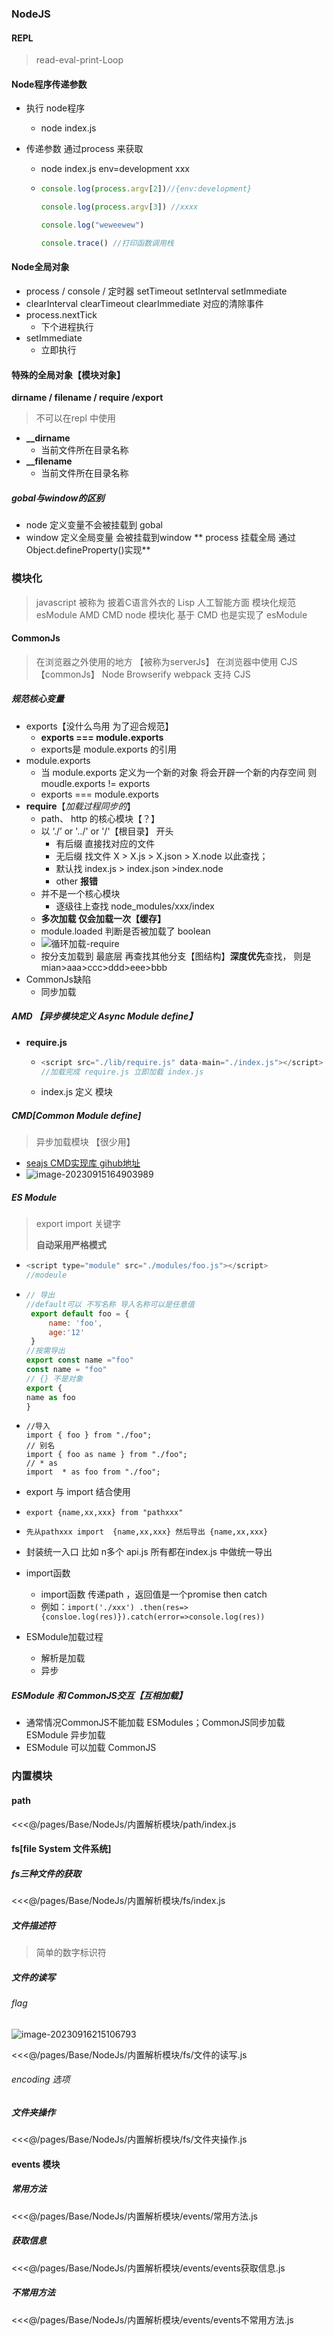 

### NodeJS 

#### REPL 

> read-eval-print-Loop

#### Node程序传递参数

- 执行 node程序

  - node index.js

- 传递参数 通过process 来获取

  - node index.js env=development xxx

  - ```javascript
    console.log(process.argv[2])//{env:development}
    
    console.log(process.argv[3]) //xxxx
    
    console.log("weweewew")
    
    console.trace() //打印函数调用栈
    ```

#### Node全局对象

- process / console / 定时器 setTimeout  setInterval setImmediate
- clearInterval clearTimeout clearImmediate 对应的清除事件
- process.nextTick
    - 下个进程执行
- setImmediate
    - 立即执行

#### 特殊的全局对象【模块对象】
 **dirname / filename / require /export** 
> 不可以在repl 中使用

- **__dirname**
  - 当前文件所在目录名称
- **__filename**
  - 当前文件所在目录名称

##### gobal与window的区别
- node 定义变量不会被挂载到 gobal
- window 定义全局变量 会被挂载到window
** process 挂载全局 通过 Object.defineProperty()实现**

### 模块化
> javascript 被称为 披着C语言外衣的 Lisp 人工智能方面
> 模块化规范 esModule AMD CMD
 node 模块化 基于 CMD 也是实现了 esModule
#### CommonJs 
> 在浏览器之外使用的地方 【被称为serverJs】
> 在浏览器中使用 CJS【commonJs】
> Node Browserify webpack 支持 CJS

##### 规范核心变量

- exports【没什么鸟用 为了迎合规范】
  - **exports === module.exports**
  - exports是 module.exports 的引用
- module.exports
  - 当 module.exports 定义为一个新的对象 将会开辟一个新的内存空间 则moudle.exports != exports
  - exports === module.exports
- **require**【*加载过程同步的*】
  - path、 http 的核心模块【？】
  - 以 ‘./’ or '../' or '/'【根目录】 开头
    - 有后缀 直接找对应的文件
    - 无后缀 找文件 X > X.js  > X.json >  X.node 以此查找；
    - 默认找 index.js > index.json >index.node
    - other **报错**
  - 并不是一个核心模块
    - 逐级往上查找 node_modules/xxx/index
  - **多次加载 仅会加载一次【缓存】** 
  - module.loaded 判断是否被加载了 boolean
  - ![循环加载-require](\images\循环加载-require.png)
  - 按分支加载到 最底层 再查找其他分支【图结构】**深度优先**查找， 则是mian>aaa>ccc>ddd>eee>bbb
- CommonJs缺陷
  - 同步加载

##### AMD 【异步模块定义 Async Module define】

- **require.js**

  - ```javascript
    <script src="./lib/require.js" data-main="./index.js"></script>
    //加载完成 require.js 立即加载 index.js
    ```

  - index.js 定义  模块

##### CMD[Common Module define]

> 异步加载模块 【很少用】

- [seajs CMD实现库 gihub地址](https://github.com/seajs/seajs )
- ![image-20230915164903989](.\images\CMD-seajs.png)

##### ES Module

> export import 关键字
>
> **自动采用严格模式**

- ```javascript
  <script type="module" src="./modules/foo.js"></script>
  //modeule
  ```

- ```javascript     
  // 导出
  //default可以 不写名称 导入名称可以是任意值
   export default foo = {
       name: 'foo',
       age:'12'
   }
  //按需导出
  export const name ="foo"
  const name = "foo"
  // {} 不是对象
  export { 
  name as foo
  }
  ```
- ```
  //导入
  import { foo } from "./foo";
  // 别名 
  import { foo as name } from "./foo";
  // * as 
  import  * as foo from "./foo";
  ```

-  export 与 import 结合使用

  - `export {name,xx,xxx} from "pathxxx"  `

  - `先从pathxxx import  {name,xx,xxx} 然后导出 {name,xx,xxx}`
  - 封装统一入口 比如 n多个 api.js 所有都在index.js 中做统一导出

- import函数
  - import函数 传递path ，返回值是一个promise then catch
  - 例如：```import('./xxx') .then(res=>{consloe.log(res)}).catch(error=>console.log(res))```
- ESModule加载过程
  - 解析是加载
  - 异步  

##### ESModule 和 CommonJS交互【互相加载】

- 通常情况CommonJS不能加载 ESModules；CommonJS同步加载 ESModule 异步加载
- ESModule 可以加载 CommonJS

### 内置模块

#### path



<<<@/pages/Base/NodeJs/内置解析模块/path/index.js



#### fs[file System 文件系统]

##### fs三种文件的获取

<<<@/pages/Base/NodeJs/内置解析模块/fs/index.js

##### 文件描述符

> 简单的数字标识符

##### 文件的读写

###### flag

![image-20230916215106793](.\images\writeFile.png)

<<<@/pages/Base/NodeJs/内置解析模块/fs/文件的读写.js

###### encoding 选项

##### 文件夹操作

<<<@/pages/Base/NodeJs/内置解析模块/fs/文件夹操作.js

#### events 模块

##### 常用方法

<<<@/pages/Base/NodeJs/内置解析模块/events/常用方法.js

##### 获取信息

<<<@/pages/Base/NodeJs/内置解析模块/events/events获取信息.js

##### 不常用方法

<<<@/pages/Base/NodeJs/内置解析模块/events/events不常用方法.js